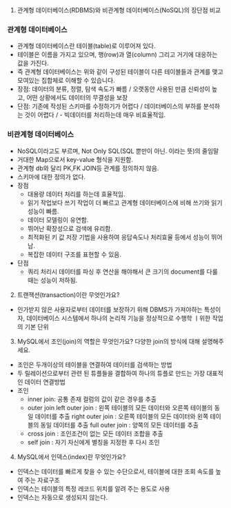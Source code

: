 1. 관계형 데이터베이스(RDBMS)와 비관계형 데이터베이스(NoSQL)의 장단점 비교

### 관계형 데이터베이스
* 관계형 데이터베이스란 테이블(table)로 이루어져 있다.
* 테이블은 이름을 가지고 있으며, 행(row)과 열(column) 그리고 거기에 대응하는 값을 가진다. 
* 즉 관계형 데이터베이스는 위와 같이 구성된 테이블이 다른 테이블들과 관계를 맺고 모여있는 집합체로 이해할 수 있습니다.
* 장점: 데이터의 분류, 정렬, 탐색 속도가 빠름 / 오랫동안 사용된 만큼 신뢰성이 높고, 어떤 상황에서도 데이터의 무결성을 보장
* 단점: 기존에 작성된 스키마를 수정하기가 어렵다 / 데이터베이스의 부하를 분석하는 것이 어렵다 / - 빅데이터를 처리하는데 매우 비효율적임.

### 비관계형 데이터베이스
* NoSQL이라고도 부르며, Not Only SQL(SQL 뿐만이 아닌. 이라는 뜻)의 줄임말
* 거대한 Map으로서 key-value 형식을 지원함.
* 관계형 db와 달리 PK,FK JOIN등 관계를 정의하지 않음.
* 스키마에 대한 정의가 없다.
* 장점
  * 대용량 데이터 처리를 하는데 효율적임.
  * 읽기 작업보다 쓰기 작업이 더 빠르고 관계형 데이터베이스에 비해 쓰기와 읽기 성능이 빠름.
  * 데이터 모델링이 유연함.
  * 뛰어난 확장성으로 검색에 유리함.
  * 최적화된 키 값 저장 기법을 사용하여 응답속도나 처리효율 등에서 성능이 뛰어남.
  * 복잡한 데이터 구조를 표현할 수 있음.
* 단점
  * 쿼리 처리시 데이터를 파싱 후 연산을 해야해서 큰 크기의 document를 다룰 때는 성능이 저하됨.

2. 트랜잭션(transaction)이란 무엇인가요?

- 인가받지 않은 사용자로부터 데이터를 보장하기 위해 DBMS가 가져야하는 특성이자, 데이터베이스 시스템에서 하나의 논리적 기능을 정상적으로 수행학 ㅣ위한 작업의 기본 단위

3. MySQL에서 조인(join)의 역할은 무엇인가요? 다양한 join의 방식에 대해 설명해주세요.

- 조인은 두개이상의 테이블을 연결하여 데이터를 검색하는 방법
- 두 릴레이션으로부터 관련 된 튜플들을 결합하여 하나의 튜플로 만드는 가장 대표적인 데이터 연결방법
- 조인
  * inner join: 공통 존재 컬럼의 값이 같은 경우를 추출
  * outer join
      left outer join : 왼쪽 테이블의 모든 데이터와 오른쪽 테이블의 동일 데이터를 추출
      right outer join : 오른쪽 테이블의 모든 데이터와 왼쪽 테이블의 동일 데이터를 추출
      full outer join : 양쪽의 모든 데이터를 추출
  * cross join : 조인조건이 없는 모든 데이터 조합을 추출
  * self join : 자기 자신에게 별칭을 지정한 후 다시 조인

4. MySQL에서 인덱스(index)란 무엇인가요?

- 인덱스는 데이터를 빠르게 찾을 수 있는 수단으로서, 테이블에 대한 조회 속도를 높여 주는 자료구조
- 인덱스는 테이블의 특정 레코드 위치를 알려 주는 용도로 사용
- 인덱스는 자동으로 생성되지 않는다. 
